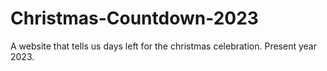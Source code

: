 # Christmas-Countdown-2023
A website that tells us days left for the christmas celebration. Present year 2023.
